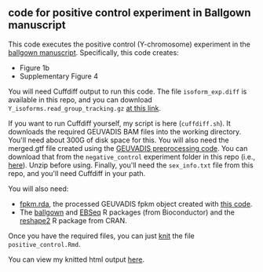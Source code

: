## code for positive control experiment in Ballgown manuscript

This code executes the positive control (Y-chromosome) experiment in the [ballgown manuscript](http://biorxiv.org/content/early/2014/09/05/003665). Specifically, this code creates:

* Figure 1b
* Supplementary Figure 4

You will need Cuffdiff output to run this code. The file `isoform_exp.diff` is available in this repo, and you can download `Y_isoforms.read_group_tracking.gz` [at this link](https://www.dropbox.com/s/jxesfrketa0iwgx/Y_isoforms.read_group_tracking.gz?dl=0).

If you want to run Cuffdiff yourself, my script is here (`cuffdiff.sh`). It downloads the required GEUVADIS BAM files into the working directory. You'll need about 300G of disk space for this. You will also need the merged.gtf file created using the [GEUVADIS preprocessing code](https://github.com/alyssafrazee/ballgown_code/tree/master/GEUVADIS_preprocessing). You can download that from the `negative_control` experiment folder in this repo (i.e., [here](https://github.com/alyssafrazee/ballgown_code/blob/master/negative_control/merged.gtf.gz)). Unzip before using. Finally, you'll need the `sex_info.txt` file from this repo, and you'll need Cuffdiff in your path. 

You will also need:

* [fpkm.rda](http://files.figshare.com/1625419/fpkm.rda), the processed GEUVADIS fpkm object created with [this code](https://github.com/alyssafrazee/ballgown_code/tree/master/GEUVADIS_preprocessing). 
* The [ballgown](http://www.bioconductor.org/packages/release/bioc/html/ballgown.html) and [EBSeq](http://www.bioconductor.org/packages/release/bioc/html/EBSeq.html) R packages (from Bioconductor) and the [reshape2](http://cran.r-project.org/web/packages/reshape2/index.html) R package from CRAN.

Once you have the required files, you can just [knit](http://yihui.name/knitr/) the file `positive_control.Rmd`. 

You can view my knitted html output [here](http://htmlpreview.github.io/?https://github.com/alyssafrazee/ballgown_code/blob/master/positive_control/positive_control.html). 
